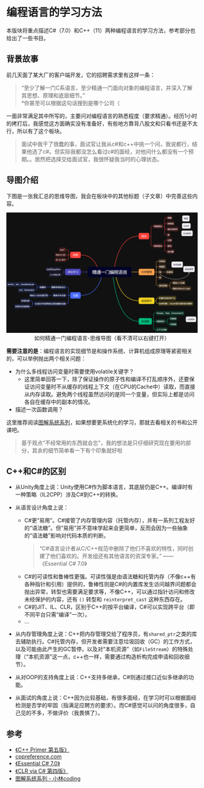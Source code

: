 # 编程语言的学习方法

本版块将重点描述C#（7.0）和C++（11）两种编程语言的学习方法，参考部分也给出了一些书目。

## 背景故事

前几天面了某大厂的客户端开发，它的招聘需求里有这样一条：

> “至少了解一门C系语言，至少精通一门面向对象的编程语言，并深入了解其思想、原理和底层细节。” 
> <br>\*你甚至可以根据这句话搜到是哪个公司（</br>

一面非常满足其中所写的，主要问对编程语言的熟悉程度（要求精通）。经历1小时的拷打后，我感觉这方面确实没有准备好，有些地方靠背八股文和只看书还是不太行，所以有了这个板块。

> 面试中我干了很蠢的事，面试官让我从c#和c++中挑一个问，我说都行，结果他选了c#。但实际我都没怎么看过c#的面经，对他问什么都没有一个预期。。居然把选择交给面试官，我很怀疑我当时的心理状态。

## 导图介绍

下图是一张我汇总的思维导图，我会在板块中的其他标题（子文章）中完善这些内容。

<img src="../img/language-0.png">

<center> 如何精通一门编程语言-思维导图（看不清可以右键打开） </center>

**需要注意的是**：编程语言的实现细节是和操作系统、计算机组成原理等紧密相关的，可以举例抛出两个相关问题：
- 为什么多线程访问变量时需要使用volatile关键字？
    - 这里简单回答一下，除了保证操作的原子性和编译不打乱顺序外，还要保证访问变量时不从缓存的线程上下文（在CPU的Cache中）读取，而直接从内存读取。避免两个线程虽然访问的是同一个变量，但实际上都是访问各自在缓存中的副本的情况。
- 描述一次函数调用？

这里推荐阅读[图解系统系列](https://www.xiaolincoding.com/os)，如果想要更系统化的学习，那就去看相关的书和公开课吧。
> 基于观点“不经常用的东西就会忘”，我的想法是只仔细研究现在要用的部分，其余的细节简单看一下有个印象就好啦

## C++和C#的区别

- 从Unity角度上说：Unity使用C#作为脚本语言，其底层仍是C++。编译时有一种策略（IL2CPP）涉及C#到C++的转换。

- 从语言设计角度上说：
    - C#更“易用”。C#接管了内存管理内容（托管内存），并有一系列工程友好的“语法糖”。但“易用”并不意味学起来会更简单，反而会因为一些抽象的“语法糖”影响对代码本质的判断。
        > “C#语言设计者从C/C++规范中删除了他们不喜欢的特性，同时创建了他们喜欢的。开发组还有其他语言的资深专家。” —— 《Essential C# 7.0》
    - C#的可读性和鲁棒性更强。可读性强是由语法糖和托管内存（不像c++有各种指针和引用）提供的，鲁棒性则是C#的内置库发生访问越界问题都会抛出异常，转型也需要满足要求等，不像C++，可以通过指针访问和修改未经保护的内容，还有 `()` 转型和 `reinterpret_cast` 这种东西存在。
    - C#的JIT、IL、CLR，区别于C++的按平台编译，C#可以实现跨平台（即不同平台只需“编译”一次）。
    - ...
- 从内存管理角度上说：C++把内存管理交给了程序员，有`shared_ptr`之类的库去辅助执行。C#托管内存，但开发者需要注意垃圾回收（GC）的工作方式，以及可能由此产生的GC暂停，以及对“本机资源”（如`FileStream`）的特殊处理（“本机资源”这一点，c++也一样，需要通过构造析构完成申请和回收细节）。
- 从对OOP的支持角度上说：C++支持多继承，C#则通过接口近似多继承的功能。
- 从面试的角度上说：C++因为比较基础，有很多面经，在学习时可以根据面经检测是否学的牢固（指满足应聘方的要求）。而C#感觉可以问的角度很多，自己见的不多，不做评价（我畏惧了）。

## 参考
- [《C++ Primer 第五版》](https://book.douban.com/subject/10505113/)
- [cppreference.com](https://en.cppreference.com/w/cpp/language/basic_concepts)
- [《Essential C# 7.0》](https://book.douban.com/subject/33474759)
- [《CLR via C# 第四版》](https://book.douban.com/subject/26285940)
- [图解系统系列 - 小林coding](https://www.xiaolincoding.com/os)
